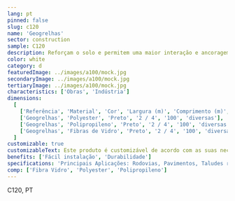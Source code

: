 ```yaml
---
lang: pt
pinned: false
slug: c120
name: 'Geogrelhas'
sector: construction
sample: C120
description: Reforçam o solo e permitem uma maior interação e ancoragem no meio inserido, através de materiais polímeros dispostos em grelhas orientadas
color: white
category: d
featuredImage: ../images/a100/mock.jpg
secondaryImage: ../images/a100/mock.jpg
tertiaryImage: ../images/a100/mock.jpg
characteristics: ['Obras', 'Indústria']
dimensions:
  [
    ['Referência', 'Material', 'Cor', 'Largura (m)', 'Comprimento (m)', 'Resistências'],
    ['Geogrelhas', 'Polyester', 'Preto', '2 / 4', '100', 'diversas'],
    ['Geogrelhas', 'Polipropileno', 'Preto', '2 / 4', '100', 'diversas'],
    ['Geogrelhas', 'Fibras de Vidro', 'Preto', '2 / 4', '100', 'diversas'],
  ]
customizable: true
customizableText: Este produto é customizável de acordo com as suas necessidades. Contacte-nos para mais informações.
benefits: ['Fácil instalação', 'Durabilidade']
specifications: 'Principais Aplicações: Rodovias, Pavimentos, Taludes reforçados, Muros de contenção, Aterros sobre solos moles, Bases e sub-bases, Aterros sobre estacas'
comp: ['Fibra Vidro', 'Polyester', 'Polipropileno']
---
```


C120, PT
